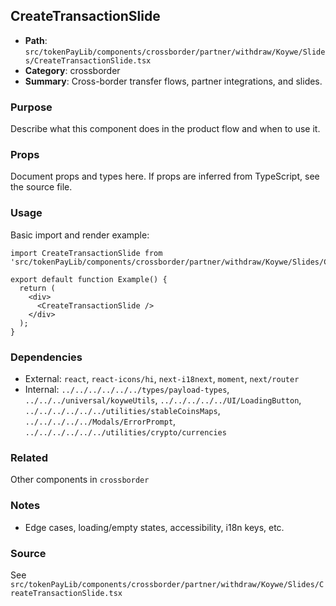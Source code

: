 ## CreateTransactionSlide

- **Path**: `src/tokenPayLib/components/crossborder/partner/withdraw/Koywe/Slides/CreateTransactionSlide.tsx`
- **Category**: crossborder
- **Summary**: Cross-border transfer flows, partner integrations, and slides.

### Purpose
Describe what this component does in the product flow and when to use it.

### Props
Document props and types here. If props are inferred from TypeScript, see the source file.

### Usage
Basic import and render example:


```tsx
import CreateTransactionSlide from 'src/tokenPayLib/components/crossborder/partner/withdraw/Koywe/Slides/CreateTransactionSlide';

export default function Example() {
  return (
    <div>
      <CreateTransactionSlide />
    </div>
  );
}

```

### Dependencies
- External: `react`, `react-icons/hi`, `next-i18next`, `moment`, `next/router`
- Internal: `../../../../../../types/payload-types`, `../../../universal/koyweUtils`, `../../../../../UI/LoadingButton`, `../../../../../../utilities/stableCoinsMaps`, `../../../../../Modals/ErrorPrompt`, `../../../../../../utilities/crypto/currencies`

### Related
Other components in `crossborder`

### Notes
- Edge cases, loading/empty states, accessibility, i18n keys, etc.

### Source
See `src/tokenPayLib/components/crossborder/partner/withdraw/Koywe/Slides/CreateTransactionSlide.tsx`
